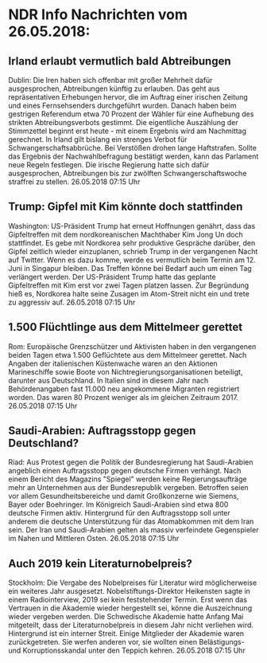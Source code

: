 # NDR Info Nachrichten vom 26.05.2018:


## Irland erlaubt vermutlich bald Abtreibungen
Dublin: Die Iren haben sich offenbar mit großer Mehrheit dafür ausgesprochen, Abtreibungen künftig zu erlauben. Das geht aus repräsentativen Erhebungen hervor, die im Auftrag einer irischen Zeitung und eines Fernsehsenders durchgeführt wurden. Danach haben beim gestrigen Referendum etwa 70 Prozent der Wähler für eine Aufhebung des strikten Abtreibungsverbots gestimmt. Die eigentliche Auszählung der Stimmzettel beginnt erst heute - mit einem Ergebnis wird am Nachmittag gerechnet. In Irland gilt bislang ein strenges Verbot für Schwangerschaftsabbrüche. Bei Verstößen drohen lange Haftstrafen. Sollte das Ergebnis der Nachwahlbefragung bestätigt werden, kann das Parlament neue Regeln festlegen. Die irische Regierung hatte sich dafür ausgesprochen, Abtreibungen bis zur zwölften Schwangerschaftswoche straffrei zu stellen. 26.05.2018 07:15 Uhr 

## Trump: Gipfel mit Kim könnte doch stattfinden
Washington: US-Präsident Trump hat erneut Hoffnungen genährt, dass das Gipfeltreffen mit dem nordkoreanischen Machthaber Kim Jong Un doch stattfindet. Es gebe mit Nordkorea sehr produktive Gespräche darüber, den Gipfel zeitlich wieder einzuplanen, schrieb Trump in der vergangenen Nacht auf Twitter. Wenn es dazu komme, werde es vermutlich beim Termin am 12. Juni in Singapur bleiben. Das Treffen könne bei Bedarf auch um einen Tag verlängert werden. Der US-Präsident Trump hatte das geplante Gipfeltreffen mit Kim erst vor zwei Tagen platzen lassen. Zur Begründung hieß es, Nordkorea halte seine Zusagen im Atom-Streit nicht ein und trete zu aggressiv auf. 26.05.2018 07:15 Uhr 

## 1.500 Flüchtlinge aus dem Mittelmeer gerettet
Rom:		Europäische Grenzschützer und Aktivisten haben in den vergangenen beiden Tagen etwa 1.500 Geflüchtete aus dem Mittelmeer gerettet. Nach Angaben der italienischen Küstenwache waren an den Aktionen Marineschiffe sowie Boote von Nichtregierungsorganisationen beteiligt, darunter aus Deutschland. In Italien sind in diesem Jahr nach Behördenangaben fast 11.000 neu angekommene Migranten registriert worden. Das waren 80 Prozent weniger als im gleichen Zeitraum 2017. 26.05.2018 07:15 Uhr 

## Saudi-Arabien: Auftragsstopp gegen Deutschland?
Riad: Aus Protest gegen die Politik der Bundesregierung hat Saudi-Arabien angeblich einen Auftragsstopp gegen deutsche Firmen verhängt. Nach einem Bericht des Magazins "Spiegel" werden keine Regierungsaufträge mehr an Unternehmen aus der Bundesrepublik vergeben. Betroffen seien vor allem Gesundheitsbereiche und damit Großkonzerne wie Siemens, Bayer oder Boehringer. Im Königreich Saudi-Arabien sind etwa 800 deutsche Firmen aktiv. Hintergrund für den Auftragsstopp soll unter anderem die deutsche Unterstützung für das Atomabkommen mit dem Iran sein. Der Iran und Saudi-Arabien gelten als massiv verfeindete Gegenspieler im Nahen und Mittleren Osten. 26.05.2018 07:15 Uhr 

## Auch 2019 kein Literaturnobelpreis?
Stockholm: Die Vergabe des Nobelpreises für Literatur wird möglicherweise ein weiteres Jahr ausgesetzt. Nobelstiftungs-Direktor Heikensten sagte in einem Radiointerview, 2019 sei kein feststehender Termin. Erst wenn das Vertrauen in die Akademie wieder hergestellt sei, könne die Auszeichnung wieder vergeben werden. Die Schwedische Akademie hatte Anfang Mai mitgeteilt, dass der Literaturnobelpreis in diesem Jahr nicht verliehen wird. Hintergrund ist ein interner Streit. Einige Mitglieder der Akademie waren zurückgetreten. Sie werfen anderen vor, sie wollten einen Belästigungs- und Korruptionsskandal unter den Teppich kehren. 26.05.2018 07:15 Uhr 
